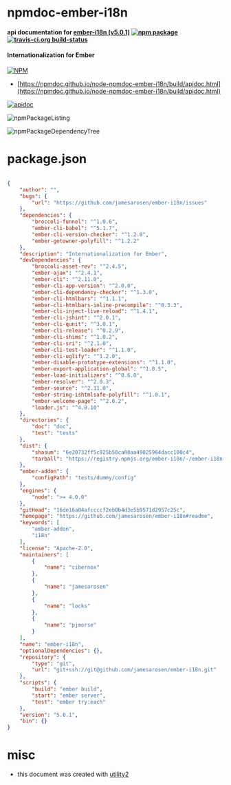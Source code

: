 # npmdoc-ember-i18n

#### api documentation for  [ember-i18n (v5.0.1)](https://github.com/jamesarosen/ember-i18n#readme)  [![npm package](https://img.shields.io/npm/v/npmdoc-ember-i18n.svg?style=flat-square)](https://www.npmjs.org/package/npmdoc-ember-i18n) [![travis-ci.org build-status](https://api.travis-ci.org/npmdoc/node-npmdoc-ember-i18n.svg)](https://travis-ci.org/npmdoc/node-npmdoc-ember-i18n)

#### Internationalization for Ember

[![NPM](https://nodei.co/npm/ember-i18n.png?downloads=true&downloadRank=true&stars=true)](https://www.npmjs.com/package/ember-i18n)

- [https://npmdoc.github.io/node-npmdoc-ember-i18n/build/apidoc.html](https://npmdoc.github.io/node-npmdoc-ember-i18n/build/apidoc.html)

[![apidoc](https://npmdoc.github.io/node-npmdoc-ember-i18n/build/screenCapture.buildCi.browser.%252Ftmp%252Fbuild%252Fapidoc.html.png)](https://npmdoc.github.io/node-npmdoc-ember-i18n/build/apidoc.html)

![npmPackageListing](https://npmdoc.github.io/node-npmdoc-ember-i18n/build/screenCapture.npmPackageListing.svg)

![npmPackageDependencyTree](https://npmdoc.github.io/node-npmdoc-ember-i18n/build/screenCapture.npmPackageDependencyTree.svg)



# package.json

```json

{
    "author": "",
    "bugs": {
        "url": "https://github.com/jamesarosen/ember-i18n/issues"
    },
    "dependencies": {
        "broccoli-funnel": "^1.0.6",
        "ember-cli-babel": "^5.1.7",
        "ember-cli-version-checker": "^1.2.0",
        "ember-getowner-polyfill": "^1.2.2"
    },
    "description": "Internationalization for Ember",
    "devDependencies": {
        "broccoli-asset-rev": "^2.4.5",
        "ember-ajax": "^2.4.1",
        "ember-cli": "^2.11.0",
        "ember-cli-app-version": "^2.0.0",
        "ember-cli-dependency-checker": "^1.3.0",
        "ember-cli-htmlbars": "^1.1.1",
        "ember-cli-htmlbars-inline-precompile": "^0.3.3",
        "ember-cli-inject-live-reload": "^1.4.1",
        "ember-cli-jshint": "^2.0.1",
        "ember-cli-qunit": "^3.0.1",
        "ember-cli-release": "^0.2.9",
        "ember-cli-shims": "^1.0.2",
        "ember-cli-sri": "^2.1.0",
        "ember-cli-test-loader": "^1.1.0",
        "ember-cli-uglify": "^1.2.0",
        "ember-disable-prototype-extensions": "^1.1.0",
        "ember-export-application-global": "^1.0.5",
        "ember-load-initializers": "^0.6.0",
        "ember-resolver": "^2.0.3",
        "ember-source": "^2.11.0",
        "ember-string-ishtmlsafe-polyfill": "^1.0.1",
        "ember-welcome-page": "^2.0.2",
        "loader.js": "^4.0.10"
    },
    "directories": {
        "doc": "doc",
        "test": "tests"
    },
    "dist": {
        "shasum": "6e20732ff5c825b50ca08aa49025964dacc100c4",
        "tarball": "https://registry.npmjs.org/ember-i18n/-/ember-i18n-5.0.1.tgz"
    },
    "ember-addon": {
        "configPath": "tests/dummy/config"
    },
    "engines": {
        "node": ">= 4.0.0"
    },
    "gitHead": "16de16a04afccccf2eb0b4d3e5b9571d2957c25c",
    "homepage": "https://github.com/jamesarosen/ember-i18n#readme",
    "keywords": [
        "ember-addon",
        "i18n"
    ],
    "license": "Apache-2.0",
    "maintainers": [
        {
            "name": "cibernox"
        },
        {
            "name": "jamesarosen"
        },
        {
            "name": "locks"
        },
        {
            "name": "pjmorse"
        }
    ],
    "name": "ember-i18n",
    "optionalDependencies": {},
    "repository": {
        "type": "git",
        "url": "git+ssh://git@github.com/jamesarosen/ember-i18n.git"
    },
    "scripts": {
        "build": "ember build",
        "start": "ember server",
        "test": "ember try:each"
    },
    "version": "5.0.1",
    "bin": {}
}
```



# misc
- this document was created with [utility2](https://github.com/kaizhu256/node-utility2)
